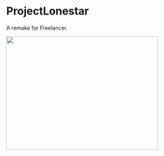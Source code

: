 # ProjectLonestar
A remake for Freelancer.

<img src="https://img.itch.zone/aW1hZ2UvMjI5NjY2LzExNzUwNjUucG5n/original/XT8z%2B1.png" width="400" height="300" />
